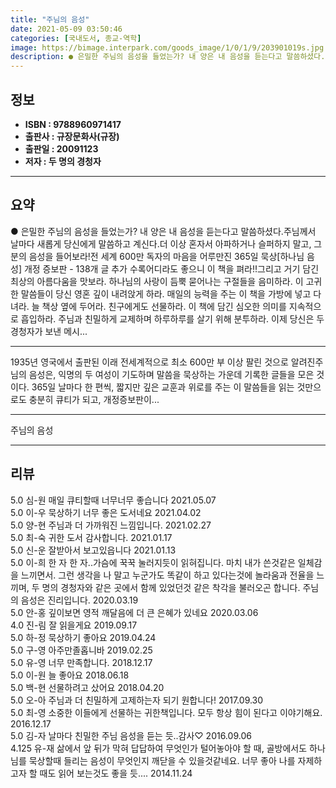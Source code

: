 ```yaml
---
title: "주님의 음성"
date: 2021-05-09 03:50:46
categories: [국내도서, 종교-역학]
image: https://bimage.interpark.com/goods_image/1/0/1/9/203901019s.jpg
description: ● 은밀한 주님의 음성을 들었는가? 내 양은 내 음성을 듣는다고 말씀하셨다.주님께서 날마다 새롭게 당신에게 말씀하고 계신다.더 이상 혼자서 아파하거나 슬퍼하지 말고, 그분의 음성을 들어보라!전 세계 600만 독자의 마음을 어루만진 365일 묵상[하나님 음성] 개정 증보판 - 138개
---
```


## **정보**

- **ISBN : 9788960971417**
- **출판사 : 규장문화사(규장)**
- **출판일 : 20091123**
- **저자 : 두 명의 경청자**

------



## **요약**

●  은밀한 주님의 음성을 들었는가? 내 양은 내 음성을 듣는다고 말씀하셨다.주님께서 날마다 새롭게 당신에게 말씀하고 계신다.더 이상 혼자서 아파하거나 슬퍼하지 말고, 그분의 음성을 들어보라!전 세계 600만 독자의 마음을 어루만진 365일 묵상[하나님 음성] 개정 증보판 - 138개 글 추가 수록어디라도 좋으니 이 책을 펴라!!그리고 거기 담긴 최상의 아름다움을 맛보라. 하나님의 사랑이 듬뿍 묻어나는 구절들을 음미하라. 이 고귀한 말씀들이 당신 영혼 깊이 내려앉게 하라. 매일의 능력을 주는 이 책을 가방에 넣고 다녀라. 늘 책상 옆에 두어라. 친구에게도 선물하라. 이 책에 담긴 심오한 의미를 지속적으로 흡입하라. 주님과 친밀하게 교제하며 하루하루를 살기 위해 분투하라. 이제 당신은 두 경청자가 보낸 메시...

------

1935년 영국에서 출판된 이래 전세계적으로 최소 600만 부 이상 팔린 것으로 알려진주님의 음성은, 익명의 두 여성이 기도하며 말씀을 묵상하는 가운데 기록한 글들을 모은 것이다. 365일 날마다 한 편씩, 짧지만 깊은 교훈과 위로를 주는 이 말씀들을 읽는 것만으로도 충분히 큐티가 되고, 개정증보판이... 

------


주님의 음성 

------


## **리뷰** 

5.0 심-원 매일 큐티할때 너무너무 좋습니다 2021.05.07 <br/>5.0 이-우 묵상하기 너무 좋은 도서네요 2021.04.02 <br/>5.0 양-현 주님과 더 가까워진 느낌입니다.  2021.02.27 <br/>5.0 최-숙 귀한 도서 감사합니다. 2021.01.17 <br/>5.0 신-운 잘받아서 보고있읍니다 2021.01.13 <br/>5.0 이-희 한 자 한 자..가슴에 꾹꾹 눌러지듯이 읽혀집니다. 마치 내가 쓴것같은 일체감을 느끼면서.
그런 생각을 나 말고 누군가도 똑같이 하고 있다는것에 놀라움과 전율을 느끼며, 두 명의 경청자와 같은 곳에서 함께 있었던것 같은 착각을 불러오곤 합니다. 주님의 음성은 진리입니다. 2020.03.19 <br/>5.0 안-홍 깊이보면 영적 깨달음에 더 큰 은혜가 있네요 2020.03.06 <br/>4.0 진-림 잘 읽을게요 2019.09.17 <br/>5.0 하-정 묵상하기 좋아요 2019.04.24 <br/>5.0 구-영 아주만졸홉니바 2019.02.25 <br/>5.0 유-영 너무 만족합니다. 2018.12.17 <br/>5.0 이-원 늘 좋아요 2018.06.18 <br/>5.0 백-현 선물하려고 샀어요  2018.04.20 <br/>5.0 오-아 주님과 더 친밀하게 고제하는자 되기 원합니다! 2017.09.30 <br/>5.0 최-영 소중한  이들에게  선물하는  귀한책입니다.
모두  항상 힘이 된다고  이야기해요. 2016.12.17 <br/>5.0 김-자 날마다 친밀한 주님 음성을 듣는 듯..감사♡ 2016.09.06 <br/>4.125 유-재 삶에서 앞 뒤가 막혀 답답하여 무엇인가 털어놓아야 할 때, 골방에서도 하나님를 묵상할때 들리는 음성이 무엇인지 깨닫을 수 있을것같네요. 너무 좋아 나를 자제하고자 할 때도 읽어 보는것도 좋을 듯.... 2014.11.24 <br/>
